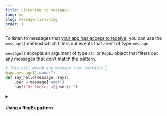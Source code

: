 ```yaml
---
title: Listening to messages
lang: en
slug: message-listening
order: 1
---
```


<div class="section-content">

To listen to messages that [your app has access to receive](https://api.slack.com/messaging/retrieving#permissions), you can use the `message()` method which filters out events that aren’t of type `message`.

`message()` accepts an argument of type `str` or `RegEx` object that filters out any messages that don’t match the pattern.

</div>

```python
# This will match any message that contains 👋
@app.message(":wave:")
def say_hello(message, say):
    user = message['user']
    say(f"Hi there, <@{user}>!")
```

<details class="secondary-wrapper">
<summary markdown="0">
<h4 class="secondary-header">Using a RegEx pattern</h4>
</summary>

<div class="secondary-content" markdown="0">

The `re.compile()` method can be used instead of a string for more granular matching.

</div>

```python
@app.message(re.compile("(hi|hello|hey)"))
def say_hello_regex(say, context):
    # RegEx matches are inside of context.matches
    greeting = context['matches'][0]
    say(f"{greeting}, how are you?")
```

</details>
